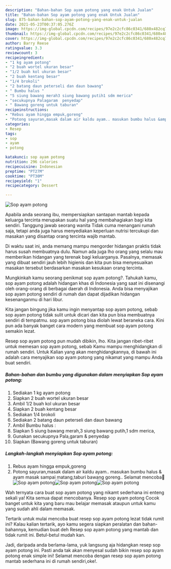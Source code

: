 ```yaml
---
description: "Bahan-bahan Sop ayam potong yang enak Untuk Jualan"
title: "Bahan-bahan Sop ayam potong yang enak Untuk Jualan"
slug: 875-bahan-bahan-sop-ayam-potong-yang-enak-untuk-jualan
date: 2021-05-23T00:37:05.276Z
image: https://img-global.cpcdn.com/recipes/97e2c2cfc86c0341/680x482cq70/sop-ayam-potong-foto-resep-utama.jpg
thumbnail: https://img-global.cpcdn.com/recipes/97e2c2cfc86c0341/680x482cq70/sop-ayam-potong-foto-resep-utama.jpg
cover: https://img-global.cpcdn.com/recipes/97e2c2cfc86c0341/680x482cq70/sop-ayam-potong-foto-resep-utama.jpg
author: Barry Reese
ratingvalue: 3.3
reviewcount: 3
recipeingredient:
- "1 kg ayam potong"
- "2 buah wortel ukuran besar"
- "1/2 buah kol ukuran besar"
- "2 buah kentang besar"
- "1/4 brokoli"
- "2 batang daun peterseli dan daun bawang"
- " Bumbu halus "
- "5 siung bawang merah3 siung bawang putih1 sdm merica"
- "secukupnya Palagaram  penyedap"
- " Bawang goreng untuk taburan"
recipeinstructions:
- "Rebus ayam hingga empuk,goreng"
- "Potong sayuran,masak dalam air kaldu ayam.. masukan bumbu halus &amp; ayam masak sampai matang,taburi bawang goreng.. Selamat mencoba🤗"
categories:
- Resep
tags:
- sop
- ayam
- potong

katakunci: sop ayam potong 
nutrition: 296 calories
recipecuisine: Indonesian
preptime: "PT27M"
cooktime: "PT30M"
recipeyield: "1"
recipecategory: Dessert

---
```



![Sop ayam potong](https://img-global.cpcdn.com/recipes/97e2c2cfc86c0341/680x482cq70/sop-ayam-potong-foto-resep-utama.jpg)

Apabila anda seorang ibu, mempersiapkan santapan mantab kepada keluarga tercinta merupakan suatu hal yang membahagiakan bagi kita sendiri. Tanggung jawab seorang  wanita Tidak cuma menangani rumah saja, tetapi anda juga harus menyediakan keperluan nutrisi tercukupi dan masakan yang disantap orang tercinta wajib mantab.

Di waktu  saat ini, anda memang mampu mengorder hidangan praktis tidak harus susah membuatnya dulu. Namun ada juga lho orang yang selalu mau memberikan hidangan yang terenak bagi keluarganya. Pasalnya, memasak yang dibuat sendiri jauh lebih higienis dan kita pun bisa menyesuaikan masakan tersebut berdasarkan masakan kesukaan orang tercinta. 



Mungkinkah kamu seorang penikmat sop ayam potong?. Tahukah kamu, sop ayam potong adalah hidangan khas di Indonesia yang saat ini disenangi oleh orang-orang di berbagai daerah di Indonesia. Anda bisa menyajikan sop ayam potong sendiri di rumah dan dapat dijadikan hidangan kesenanganmu di hari libur.

Kita jangan bingung jika kamu ingin menyantap sop ayam potong, sebab sop ayam potong tidak sulit untuk dicari dan kita pun bisa membuatnya sendiri di tempatmu. sop ayam potong bisa diolah lewat beraneka cara. Kini pun ada banyak banget cara modern yang membuat sop ayam potong semakin lezat.

Resep sop ayam potong pun mudah dibikin, lho. Kita jangan ribet-ribet untuk memesan sop ayam potong, sebab Kamu mampu menghidangkan di rumah sendiri. Untuk Kalian yang akan menghidangkannya, di bawah ini adalah cara menyajikan sop ayam potong yang nikamat yang mampu Anda buat sendiri.

<!--inarticleads1-->

##### Bahan-bahan dan bumbu yang digunakan dalam menyiapkan Sop ayam potong:

1. Sediakan 1 kg ayam potong
1. Siapkan 2 buah wortel ukuran besar
1. Ambil 1/2 buah kol ukuran besar
1. Siapkan 2 buah kentang besar
1. Sediakan 1/4 brokoli
1. Sediakan 2 batang daun peterseli dan daun bawang
1. Ambil  Bumbu halus :
1. Siapkan 5 siung bawang merah,3 siung bawang putih,1 sdm merica,
1. Gunakan secukupnya Pala,garam &amp; penyedap
1. Siapkan  (Bawang goreng untuk taburan)




<!--inarticleads2-->

##### Langkah-langkah menyiapkan Sop ayam potong:

1. Rebus ayam hingga empuk,goreng
1. Potong sayuran,masak dalam air kaldu ayam.. masukan bumbu halus &amp; ayam masak sampai matang,taburi bawang goreng.. Selamat mencoba🤗
<img src="https://img-global.cpcdn.com/steps/a7409f9d2267e4ec/160x128cq70/sop-ayam-potong-langkah-memasak-2-foto.jpg" alt="Sop ayam potong"><img src="https://img-global.cpcdn.com/steps/d16c42dda6f15ea2/160x128cq70/sop-ayam-potong-langkah-memasak-2-foto.jpg" alt="Sop ayam potong"><img src="https://img-global.cpcdn.com/steps/87ccc0d955b12b9a/160x128cq70/sop-ayam-potong-langkah-memasak-2-foto.jpg" alt="Sop ayam potong">



Wah ternyata cara buat sop ayam potong yang nikamt sederhana ini enteng sekali ya! Kita semua dapat mencobanya. Resep sop ayam potong Cocok banget untuk kita yang baru mau belajar memasak ataupun untuk kamu yang sudah ahli dalam memasak.

Tertarik untuk mulai mencoba buat resep sop ayam potong lezat tidak rumit ini? Kalau kalian tertarik, ayo kamu segera siapkan peralatan dan bahan-bahannya, kemudian buat deh Resep sop ayam potong yang mantab dan tidak rumit ini. Betul-betul mudah kan. 

Jadi, daripada anda berlama-lama, yuk langsung aja hidangkan resep sop ayam potong ini. Pasti anda tak akan menyesal sudah bikin resep sop ayam potong enak simple ini! Selamat mencoba dengan resep sop ayam potong mantab sederhana ini di rumah sendiri,oke!.

